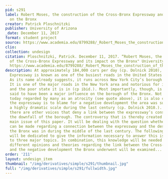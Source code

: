```yaml
---
pid: s291
label: Robert Moses, the construction of the Cross-Bronx Expressway and its impact
  on the Bronx
creator: Patrick Ploschnitzki
publisher: University of Arizona
_date: December 11, 2017
format: student project
source: https://www.academia.edu/8799288/_Robert_Moses_the_construction_of_the_Cross_Bronx_Expressway_and_its_impact_on_the_Bronx_
clio:
collection: undesign
citation: Ploschnitzki, Patrick. December 11, 2017. “Robert Moses, the construction
  of the Cross-Bronx Expressway and its impact on the Bronx" University of Arizona.
  https://www.academia.edu/8799288/_Robert_Moses_the_construction_of_the_Cross-Bronx_Expressway_and_its_impact_on_the_Bronx_
description: At approximately 184,000 cars per day (cp. Dolnick 2010), the Cross-Bronx
  Expressway is known as one of the busiest roads in the United States (cp. ibid.).
  As its name already suggests, it runs across New York City’s borough of the Bronx.
  It is one of the major roads in the New York area and notorious for its congestion
  and the poor state it is in (cp ibid.). Most importantly, though, is that it is
  said to have been a major influence on the borough of the Bronx. Not only is it
  today regarded by many as an atrocity (see quote above), it is also claimed that
  the expressway is to blame for a negative development the area was subject to on
  a highly dramatic scale during the last century (cp. Dolnick 2010.). Then again,
  there are other voices that deny a link between the expressway’s construction and
  the downfall of the borough. The controversy that is thereby created will be the
  main issue of this paper. It will be dealing with the question whether any statements
  can be made regarding a connection between the expressway and the desolate state
  the Bronx was in during the middle of the last century. The following three chapters
  will be dedicated to give the information necessary to answer this issue, with respect
  to three major topics. In combination, this knowledge will be needed later, when
  different opinions and theories regarding the link between the Cross-Bronx Expressway
  and the negative development the Bronx underwent will be examined...
order: '211'
layout: undesign_item
thumbnail: "/img/derivatives/simple/s291/thumbnail.jpg"
full: "/img/derivatives/simple/s291/fullwidth.jpg"
---
```

